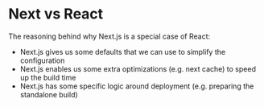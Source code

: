 # Next vs React

The reasoning behind why Next.js is a special case of React:

* Next.js gives us some defaults that we can use to simplify the configuration
* Next.js enables us some extra optimizations (e.g. next cache) to speed up the build time
* Next.js has some specific logic around deployment (e.g. preparing the standalone build)